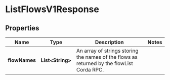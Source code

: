 

# ListFlowsV1Response


## Properties

| Name | Type | Description | Notes |
|------------ | ------------- | ------------- | -------------|
|**flowNames** | **List&lt;String&gt;** | An array of strings storing the names of the flows as returned by the flowList Corda RPC. |  |



